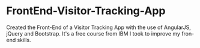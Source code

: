# FrontEnd-Visitor-Tracking-App
Created the Front-End of a Visitor Tracking App with the use of AngularJS, jQuery and Bootstrap. It's a free course from IBM I took to improve my fron-end skills.
